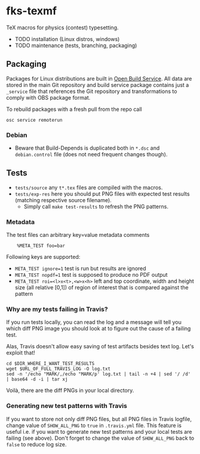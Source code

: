# fks-texmf

TeX macros for physics (contest) typesetting.

* TODO installation (Linux distros, windows)
* TODO maintenance (tests, branching, packaging)


## Packaging

Packages for Linux distributions are built in [Open Build Service](http://build.opensuse.org/).
All data are stored in the main Git repository and build service package
contains just a `_service` file that references the Git repository and
transformations to comply with OBS package format.

To rebuild packages with a fresh pull from the repo call

    osc service remoterun

### Debian

  * Beware that Build-Depends is duplicated both in `*.dsc` and
    `debian.control` file (does not need frequent changes though).

## Tests

  * `tests/source` any `t*.tex` files are compiled with the macros.
  * `tests/exp-res` here you should put PNG files with expected test results
    (matching respective source filename).
    * Simply call `make test-results` to refresh the PNG patterns.

### Metadata

The test files can arbitrary key=value metadata comments
```
	%META_TEST foo=bar
```

Following keys are supported:

  * `META_TEST ignore=1` test is run but results are ignored
  * `META_TEST nopdf=1` test is supposed to produce no PDF output
  * `META_TEST roi=<l>x<t>,<w>x<h>` left and top coordinate, width and height
    size (all relative [0,1]) of region of interest that is compared against
    the pattern

### Why are my tests failing in Travis?

If you run tests locally, you can read the log and a message will tell you
which diff PNG image you should look at to figure out the cause of a failing
test.

Alas, Travis doesn't allow easy saving of test artifacts besides text log.
Let's exploit that!

```
cd $DIR_WHERE_I_WANT_TEST_RESULTS
wget $URL_OF_FULL_TRAVIS_LOG -O log.txt
sed -n '/echo "MARK/,/echo "MARK/p' log.txt | tail -n +4 | sed '/ /d' | base64 -d -i | tar xj
```

Voilà, there are the diff PNGs in your local directory.

### Generating new test patterns with Travis

If you want to store not only diff PNG files, but all PNG files in Travis
logfile, change value of `SHOW_ALL_PNG` to `true` in `.travis.yml` file.
This feature is useful i.e. if you want to generate new test patterns and your
local tests are failing (see above). Don't forget to change the value of
`SHOW_ALL_PNG` back to `false` to reduce log size.

